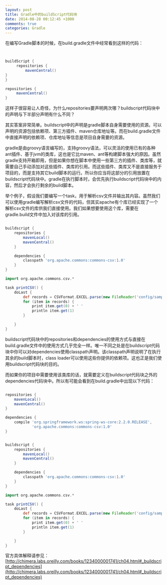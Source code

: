 ```yaml
---
layout: post
title: Gradle中的buildScript代码块
date: 2014-08-28 00:12:45 +1000
comments: true
categories: Gradle
---
```



在编写Gradle脚本的时候，在build.gradle文件中经常看到这样的代码：

<!-- more -->

```groovy build.gradle


buildScript {
     repositories {
         mavenCentral()
}
}

repositories {
     mavenCentral()
}

```


这样子很容易让人奇怪，为什么repositories要声明两次哪？buildscript代码块中的声明与下半部分声明有什么不同？

其实答案非常简单。buildscript中的声明是gradle脚本自身需要使用的资源。可以声明的资源包括依赖项、第三方插件、maven仓库地址等。而在build.gradle文件中直接声明的依赖项、仓库地址等信息是项目自身需要的资源。

gradle是由groovy语言编写的，支持groovy语法，可以灵活的使用已有的各种ant插件、基于jvm的类库，这也是它比maven、ant等构建脚本强大的原因。虽然gradle支持开箱即用，但是如果你想在脚本中使用一些第三方的插件、类库等，就需要自己手动添加对这些插件、类库的引用。而这些插件、类库又不是直接服务于项目的，而是支持其它build脚本的运行。所以你应当将这部分的引用放置在buildscript代码块中。gradle在执行脚本时，会优先执行buildscript代码块中的内容，然后才会执行剩余的build脚本。

举个例子，假设我们要编写一个task，用于解析csv文件并输出其内容。虽然我们可以使用gradle编写解析csv文件的代码，但其实apache有个库已经实现了一个解析csv文件的库供我们直接使用。我们如果想要使用这个库，需要在gradle.build文件中加入对该库的引用。


```groovy build.gradle

buildscript {
    repositories {
        mavenLocal()
        mavenCentral()
    }

    dependencies {
        classpath 'org.apache.commons:commons-csv:1.0'
    }
}

import org.apache.commons.csv.*

task printCSV() {
    doLast {
        def records = CSVFormat.EXCEL.parse(new FileReader('config/sample.csv'))
        for (item in records) {
            print item.get(0) + ' '
            println item.get(1)
        }

    }
}

```


buildscript代码块中的repositories和dependencies的使用方式与直接在build.gradle文件中的使用方式几乎完全一样。唯一不同之处是在buildscript代码块中你可以对dependencies使用classpath声明。该classpath声明说明了在执行其余的build脚本时，class loader可以使用这些你提供的依赖项。这也正是我们使用buildscript代码块的目的。

而如果你的项目中需要使用该类库的话，就需要定义在buildscript代码块之外的dependencies代码块中。所以有可能会看到在build.gradle中出现以下代码：


```groovy build.gradle

repositories {
    mavenLocal()
    mavenCentral()
}

dependencies {
    compile 'org.springframework.ws:spring-ws-core:2.2.0.RELEASE',
            'org.apache.commons:commons-csv:1.0'
}


buildscript {
    repositories {
        mavenLocal()
        mavenCentral()
    }

    dependencies {
        classpath 'org.apache.commons:commons-csv:1.0'
    }
}

import org.apache.commons.csv.*

task printCSV() {
    doLast {
        def records = CSVFormat.EXCEL.parse(new FileReader('config/sample.csv'))
        for (item in records) {
            print item.get(0) + ' '
            println item.get(1)
        }

    }
}

```

官方具体解释请参见：[http://chimera.labs.oreilly.com/books/1234000001741/ch04.html#_buildscript_dependencies](http://chimera.labs.oreilly.com/books/1234000001741/ch04.html#_buildscript_dependencies)


